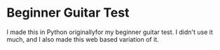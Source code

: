 # Beginner Guitar Test

I made this in Python originallyfor my beginner guitar test. I didn't use it much, and I also made this web based variation of it.

